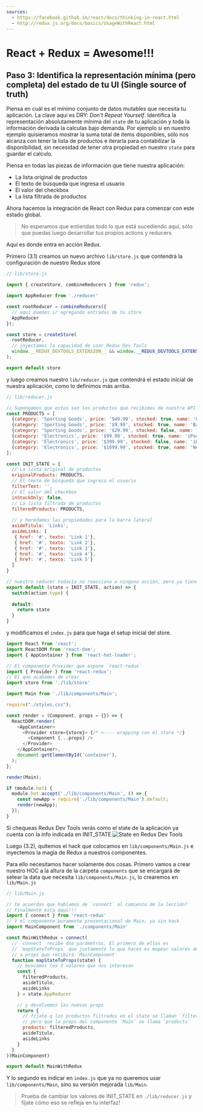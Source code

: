 ```yaml
---
sources:
  - https://facebook.github.io/react/docs/thinking-in-react.html
  - http://redux.js.org/docs/basics/UsageWithReact.html
---
```


# React + Redux = Awesome!!!

## Paso 3: Identifica la representación mínima (pero completa) del estado de tu UI (**Single source of truth**)

Piensa en cuál es el mínimo conjunto de datos mutables que necesita tu aplicación. La clave aquí es DRY: *Don't Repeat Yourself*. Identifica la representación absolutamente mínima del `state` de tu aplicación y toda la información derivada la calculas bajo demanda. Por ejemplo si en nuestro ejemplo quisieramos mostrar la suma total de items disponibles, sólo nos alcanza con tener la lista de productos e iterarla para contabilizar la disponibilidad, sin necesidad de tener otra propiedad en nuestro `state` para guardar el calculo.

Piensa en todas las piezas de información que tiene nuestra aplicación:

  * La lista original de productos
  * El texto de búsqueda que ingresa el usuario
  * El valor del checkbox
  * La lista filtrada de productos
  
Ahora hacemos la integración de React con Redux para comenzar con este estado global.

> No esperamos que entiendas todo lo que está sucediendo aquí, sólo que puedas luego desarrollar tus propios actions y reducers

Aquí es donde entra en acción Redux. 

Primero (3.1) creamos un nuevo archivo `lib/store.js` que contendrá la configuración de nuestro Redux store

```js
// lib/store.js

import { createStore, combineReducers } from 'redux';

import AppReducer from './reducer'

const rootReducer = combineReducers({
  // aquí puedes ir agregando entradas de tu store
  AppReducer
});

const store = createStore(
  rootReducer,
  // inyectamos la capacidad de usar Redux Dev Tools
  window.__REDUX_DEVTOOLS_EXTENSION__ && window.__REDUX_DEVTOOLS_EXTENSION__()
);

export default store
```

y luego creamos nuestro `lib/reducer.js` que contendrá el estado inicial de nuestra aplicación, como lo definimos más arriba.

```js
// lib/reducer.js

// Supongamos que estos son los productos que recibimos de nuestra API JSON
const PRODUCTS = [
  {category: 'Sporting Goods', price: '$49.99', stocked: true, name: 'Football'},
  {category: 'Sporting Goods', price: '$9.99', stocked: true, name: 'Baseball'},
  {category: 'Sporting Goods', price: '$29.99', stocked: false, name: 'Basketball'},
  {category: 'Electronics', price: '$99.99', stocked: true, name: 'iPod Touch'},
  {category: 'Electronics', price: '$399.99', stocked: false, name: 'iPhone 5'},
  {category: 'Electronics', price: '$1699.99', stocked: true, name: 'Nexus 7'}
];

const INIT_STATE = {
  // La lista original de productos
  originalProducts: PRODUCTS,
  // El texto de búsqueda que ingresa el usuario
  filterText: '',
  // El valor del checkbox
  inStockOnly: false,
  // La lista filtrada de productos
  filteredProducts: PRODUCTS,
  
  // y heredamos las propiedades para la barra lateral
  asideTitulo: 'Links',
  asideLinks: [
   { href: '#', texto: 'Link 1'},
   { href: '#', texto: 'Link 2'},
   { href: '#', texto: 'Link 3'},
   { href: '#', texto: 'Link 4'},
   { href: '#', texto: 'Link 5'}
  ]
}

// nuestro reducer todavía no reacciona a ninguna acción, pero ya tiene un valor inicial
export default (state = INIT_STATE, action) => {
  switch(action.type) {
      
  default:
    return state
  }
}
```

y modificamos el `index.js` para que haga el setup inicial del store.

```js
import React from 'react';
import ReactDOM from 'react-dom';
import { AppContainer } from 'react-hot-loader';

// El componente Provider que expone `react-redux`
import { Provider } from 'react-redux';
// El que acabamos de crear
import store from './lib/store'

import Main from './lib/components/Main';

require("./styles.css");

const render = (Component, props = {}) => {
  ReactDOM.render(
    <AppContainer>
      <Provider store={store}> {/* <---- wrapping con el store */}
        <Component {...props} />
      </Provider>
    </AppContainer>,
    document.getElementById('container'),
  );
};

render(Main);

if (module.hot) {
  module.hot.accept('./lib/components/Main', () => {
    const newApp = require('./lib/components/Main').default;
    render(newApp);
  });
}
```

Si chequeas Redux Dev Tools verás como el state de la aplicación ya cuenta con la info indicada en INIT_STATE
![State en Redux Dev Tools](redux-dev-tools.jpg)

Luego (3.2), quitemos el hack que colocamos en `lib/components/Main.js` e inyectemos la magia de Redux a nuestros componentes.

Para ello necesitamos hacer solamente dos cosas. Primero vamos a crear nuestro HOC a la altura de la carpeta `components` que se encargará de setear la data que necesita `lib/components/Main.js`, lo crearemos en `lib/Main.js`

```js
// lib/Main.js

// te acuerdas que hablamos de `connect` al comienzo de la lección?
// Finalmente esta aquí!!!
import { connect } from 'react-redux'
// Y el componente puramente presentacional de Main, ya sin hack
import MainComponent from './components/Main'

const MainWithRedux = connect(
  // `connect` recibe dos parámetros. El primero de ellos es
  // `mapStateToProps` que justamente lo que haces es mapear valores del state
  // a props que recibirá `MainComponent`
  function mapStateToProps(state) {
    // buscamos los 3 valores que nos interesan
    const {
      filteredProducts,
      asideTitulo,
      asideLinks
    } = state.AppReducer

    // y devolvemos las nuevas props
    return {
      // fijate q los productos filtrados en el state se llaman `filteredProducts`
      // pero que la props del componente `Main` se llama `products`
      products: filteredProducts,
      asideTitulo,
      asideLinks
    }
  }
)(MainComponent)

export default MainWithRedux
```

Y lo segundo es indicar en `index.js` que ya no queremos usar `lib/components/Main`, sino su versión mejorada `lib/Main`.

> Prueba de cambiar los valores de INIT_STATE en `./lib/reducer.js` y fíjate cómo eso se refleja en tu interfaz!

